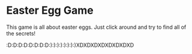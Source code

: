 # Easter Egg Game
This game is all about easter eggs.  Just click around and try to find all of the secrets!

:D:D:D:D:D:D:D:D:):):):):):):):)XDXDXDXDXDXDXDXD
